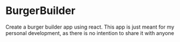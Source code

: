 # BurgerBuilder
Create a burger builder app using react.
This app is just meant for my personal development, as there is no intention to share it with anyone
